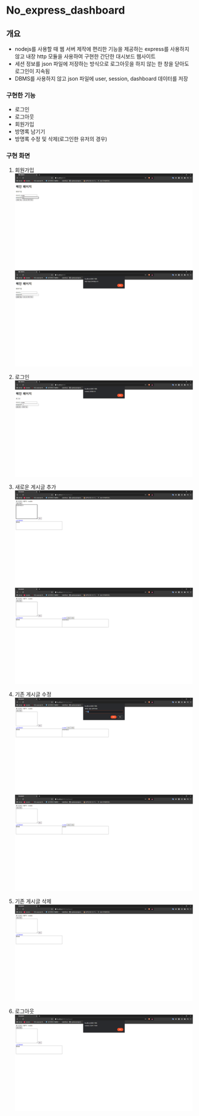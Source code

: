 # No_express_dashboard

## 개요

- nodejs를 사용할 때 웹 서버 제작에 편리한 기능을 제공하는 express를 사용하지 않고 내장 http 모듈을 사용하여 구현한 간단한 대시보드 웹사이트
- 세션 정보를 json 파일에 저장하는 방식으로 로그아웃을 하지 않는 한 창을 닫아도 로그인이 지속됨
- DBMS를 사용하지 않고 json 파일에 user, session, dashboard 데이터를 저장

### 구현한 기능

- 로그인
- 로그아웃
- 회원가입
- 방명록 남기기
- 방명록 수정 및 삭제(로그인한 유저의 경우)

### 구현 화면

1. 회원가입
   ![사진](./image/1.PNG)
   ![사진](./image/2.PNG)

2. 로그인
   ![사진](./image/3.PNG)

3. 새로운 게시글 추가
   ![사진](./image/4.PNG)
   ![사진](./image/5.PNG)

4. 기존 게시글 수정
   ![사진](./image/6.PNG)
   ![사진](./image/7.PNG)

5. 기존 게시글 삭제
   ![사진](./image/8.PNG)

6. 로그아웃
   ![사진](./image/9.PNG)
